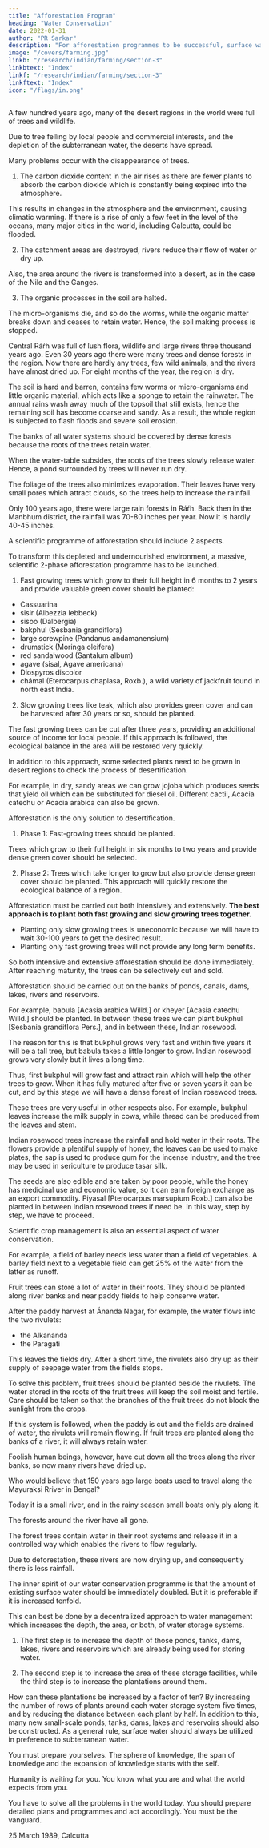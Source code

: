 ```yaml
---
title: "Afforestation Program"
heading: "Water Conservation"
date: 2022-01-31
author: "PR Sarkar"
description: "For afforestation programmes to be successful, surface water must be conserved."
image: "/covers/farming.jpg"
linkb: "/research/indian/farming/section-3"
linkbtext: "Index"
linkf: "/research/indian/farming/section-3"
linkftext: "Index"
icon: "/flags/in.png"
---
```



A few hundred years ago, many of the desert regions in the world were full of trees and wildlife.

Due to tree felling by local people and commercial interests, and the depletion of the subterranean water, the deserts have spread.

Many problems occur with the disappearance of trees. 

1. The carbon dioxide content in the air rises as there are fewer plants to absorb the carbon dioxide which is constantly being expired into the atmosphere. 

This results in changes in the atmosphere and the environment, causing climatic warming. If there is a rise of only a few feet in the level of the oceans, many major cities in the world, including Calcutta, could be flooded. 

2. The catchment areas are destroyed, rivers reduce their flow of water or dry up.

 Also, the area around the rivers is transformed into a desert, as in the case of the Nile and the Ganges.

3. The organic processes in the soil are halted. 

The micro-organisms die, and so do the worms, while the organic matter breaks down and ceases to retain water. Hence, the soil making process is stopped.

Central Ráŕh was full of lush flora, wildlife and large rivers three thousand years ago. Even 30 years ago there were many trees and dense forests in the region. Now there are hardly any trees, few wild animals, and the rivers have almost dried up. For eight months of the year, the region is dry. 

The soil is hard and barren, contains few worms or micro-organisms and little organic material, which acts like a sponge to retain the rainwater. The annual rains wash away much of the topsoil that still exists, hence the remaining soil has become coarse and sandy. As a result, the whole region is subjected to flash floods and severe soil erosion.







The banks of all water systems should be covered by dense forests because the roots of the trees retain water. 

When the water-table subsides, the roots of the trees slowly release water. Hence, a pond surrounded by trees will never run dry.

The foliage of the trees also minimizes evaporation. Their leaves have very small pores which attract clouds, so the trees help to increase the rainfall. 

Only 100 years ago, there were large rain forests in Ráŕh. Back then in the Manbhum district, the rainfall was 70-80 inches per year. Now it is hardly 40-45 inches.

A scientific programme of afforestation should include 2 aspects.

To transform this depleted and undernourished environment, a massive, scientific 2-phase afforestation programme has to be launched.

1. Fast growing trees which grow to their full height in 6 months to 2 years and provide valuable green cover should be planted:

- Cassuarina
- sisir (Albezzia lebbeck)
- sisoo (Dalbergia)
- bakphul (Sesbania grandiflora) 
- large screwpine (Pandanus andamanensium)
- drumstick (Moringa oleifera) 
- red sandalwood (Santalum album) 
- agave (sisal, Agave americana) 
- Diospyros discolor
- chámal (Eterocarpus chaplasa, Roxb.), a wild variety of jackfruit found in north east India.

2. Slow growing trees like teak, which also provides green cover and can be harvested after 30 years or so, should be planted. 

The fast growing trees can be cut after three years, providing an additional source of income for local people. If this approach is followed, the ecological balance in the area will be restored very quickly.

In addition to this approach, some selected plants need to be grown in desert regions to check the process of desertification. 

For example, in dry, sandy areas we can grow jojoba which produces seeds that yield oil which can be substituted for diesel oil. Different cactii, Acacia catechu or Acacia arabica can also be grown. 

Afforestation is the only solution to desertification.



1. Phase 1: Fast-growing trees should be planted. 

Trees which grow to their full height in six months to two years and provide dense green cover should be selected. 

2. Phase 2: Trees which take longer to grow but also provide dense green cover should be planted. This approach will quickly restore the ecological balance of a region.

Afforestation must be carried out both intensively and extensively. **The best approach is to plant both fast growing and slow growing trees together.** 

- Planting only slow growing trees is uneconomic because we will have to wait 30-100 years to get the desired result. 
- Planting only fast growing trees will not provide any long term benefits. 

So both intensive and extensive afforestation should be done immediately. After reaching maturity, the trees can be selectively cut and sold.

Afforestation should be carried out on the banks of ponds, canals, dams, lakes, rivers and reservoirs. 

For example, babula [Acasia arabica Willd.] or kheyer [Acasia catechu Willd.] should be planted. In between these trees we can plant bukphul [Sesbania grandiflora Pers.], and in between these, Indian rosewood. 

The reason for this is that bukphul grows very fast and within five years it will be a tall tree, but babula takes a little longer to grow. Indian rosewood grows very slowly but it lives a long time. 

Thus, first bukphul will grow fast and attract rain which will help the other trees to grow. When it has fully matured after five or seven years it can be cut, and by this stage we will have a dense forest of Indian rosewood trees.

These trees are very useful in other respects also. For example, bukphul leaves increase the milk supply in cows, while thread can be produced from the leaves and stem. 

Indian rosewood trees increase the rainfall and hold water in their roots. The flowers provide a plentiful supply of honey, the leaves can be used to make plates, the sap is used to produce gum for the incense industry, and the tree may be used in sericulture to produce tasar silk. 

The seeds are also edible and are taken by poor people, while the honey has medicinal use and economic value, so it can earn foreign exchange as an export commodity. Piyasal [Pterocarpus marsupium Roxb.] can also be planted in between Indian rosewood trees if need be. In this way, step by step, we have to proceed.

Scientific crop management is also an essential aspect of water conservation. 

For example, a field of barley needs less water than a field of vegetables. A barley field next to a vegetable field can get 25% of the water from the latter as runoff. 

<!-- If the other twenty-five percent is allowed to run off to the barley crop, that water will be sufficient to irrigate the barley. The barley crop will not require any special irrigation facilities. -->

Fruit trees can store a lot of water in their roots. They should be planted along river banks and near paddy fields to help conserve water. 

After the paddy harvest at Ánanda Nagar, for example, the water flows into the two rivulets:
- the Alkananda
- the Paragati

This leaves the fields dry. After a short time, the rivulets also dry up as their supply of seepage water from the fields stops. 

To solve this problem, fruit trees should be planted beside the rivulets. The water stored in the roots of the fruit trees will keep the soil moist and fertile. Care should be taken so that the branches of the fruit trees do not block the sunlight from the crops. 

If this system is followed, when the paddy is cut and the fields are drained of water, the rivulets will remain flowing. If fruit trees are planted along the banks of a river, it will always retain water.

Foolish human beings, however, have cut down all the trees along the river banks, so now many rivers have dried up. 

Who would believe that 150 years ago large boats used to travel along the Mayuraksi Rriver in Bengal? 

Today it is a small river, and in the rainy season small boats only ply along it. 

The forests around the river have all gone. 

The forest trees contain water in their root systems and release it in a controlled way which enables the rivers to flow regularly. 

<!-- Now you understand the utility of the forests. Adjacent to the Mayuraksi River is the Katasu village where I once saw a fossilized mast of a ship. 

This proves that at one time large ships used to travel along the river. I have also seen the same thing along the Damodar River.  -->

Due to deforestation, these rivers are now drying up, and consequently there is less rainfall.

The inner spirit of our water conservation programme is that the amount of existing surface water should be immediately doubled. But it is preferable if it is increased tenfold. 

This can best be done by a decentralized approach to water management which increases the depth, the area, or both, of water storage systems. 

1. The first step is to increase the depth of those ponds, tanks, dams, lakes, rivers and reservoirs which are already being used for storing water. 

2. The second step is to increase the area of these storage facilities, while the third step is to increase the plantations around them. 

How can these plantations be increased by a factor of ten? By increasing the number of rows of plants around each water storage system five times, and by reducing the distance between each plant by half. In addition to this, many new small-scale ponds, tanks, dams, lakes and reservoirs should also be constructed. As a general rule, surface water should always be utilized in preference to subterranean water.

You must prepare yourselves. The sphere of knowledge, the span of knowledge and the expansion of knowledge starts with the self. 

Humanity is waiting for you. You know what you are and what the world expects from you. 

You have to solve all the problems in the world today. You should prepare detailed plans and programmes and act accordingly. You must be the vanguard.


25 March 1989, Calcutta
